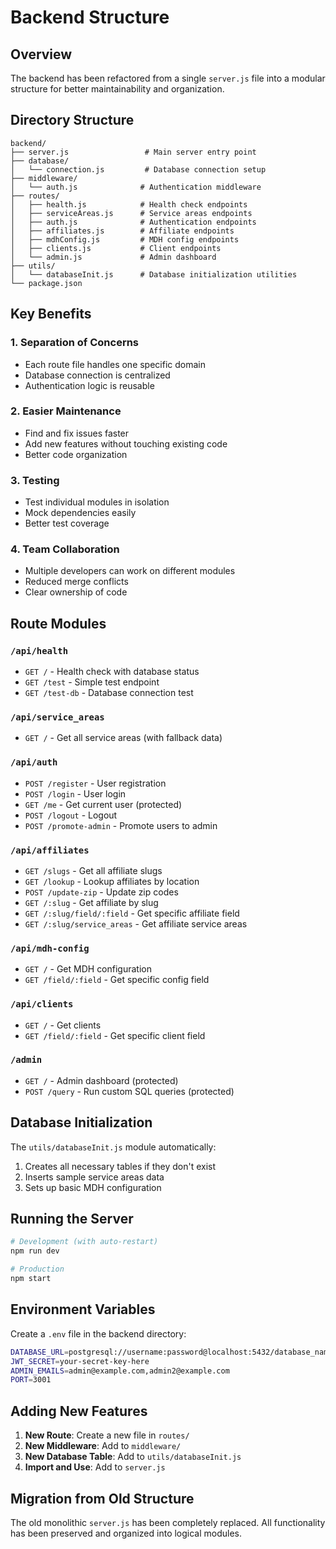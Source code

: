 # Backend Structure

## Overview
The backend has been refactored from a single `server.js` file into a modular structure for better maintainability and organization.

## Directory Structure
```
backend/
├── server.js                 # Main server entry point
├── database/
│   └── connection.js         # Database connection setup
├── middleware/
│   └── auth.js              # Authentication middleware
├── routes/
│   ├── health.js            # Health check endpoints
│   ├── serviceAreas.js      # Service areas endpoints
│   ├── auth.js              # Authentication endpoints
│   ├── affiliates.js        # Affiliate endpoints
│   ├── mdhConfig.js         # MDH config endpoints
│   ├── clients.js           # Client endpoints
│   └── admin.js             # Admin dashboard
├── utils/
│   └── databaseInit.js      # Database initialization utilities
└── package.json
```

## Key Benefits

### 1. **Separation of Concerns**
- Each route file handles one specific domain
- Database connection is centralized
- Authentication logic is reusable

### 2. **Easier Maintenance**
- Find and fix issues faster
- Add new features without touching existing code
- Better code organization

### 3. **Testing**
- Test individual modules in isolation
- Mock dependencies easily
- Better test coverage

### 4. **Team Collaboration**
- Multiple developers can work on different modules
- Reduced merge conflicts
- Clear ownership of code

## Route Modules

### `/api/health`
- `GET /` - Health check with database status
- `GET /test` - Simple test endpoint
- `GET /test-db` - Database connection test

### `/api/service_areas`
- `GET /` - Get all service areas (with fallback data)

### `/api/auth`
- `POST /register` - User registration
- `POST /login` - User login
- `GET /me` - Get current user (protected)
- `POST /logout` - Logout
- `POST /promote-admin` - Promote users to admin

### `/api/affiliates`
- `GET /slugs` - Get all affiliate slugs
- `GET /lookup` - Lookup affiliates by location
- `POST /update-zip` - Update zip codes
- `GET /:slug` - Get affiliate by slug
- `GET /:slug/field/:field` - Get specific affiliate field
- `GET /:slug/service_areas` - Get affiliate service areas

### `/api/mdh-config`
- `GET /` - Get MDH configuration
- `GET /field/:field` - Get specific config field

### `/api/clients`
- `GET /` - Get clients
- `GET /field/:field` - Get specific client field

### `/admin`
- `GET /` - Admin dashboard (protected)
- `POST /query` - Run custom SQL queries (protected)

## Database Initialization

The `utils/databaseInit.js` module automatically:
1. Creates all necessary tables if they don't exist
2. Inserts sample service areas data
3. Sets up basic MDH configuration

## Running the Server

```bash
# Development (with auto-restart)
npm run dev

# Production
npm start
```

## Environment Variables

Create a `.env` file in the backend directory:

```bash
DATABASE_URL=postgresql://username:password@localhost:5432/database_name
JWT_SECRET=your-secret-key-here
ADMIN_EMAILS=admin@example.com,admin2@example.com
PORT=3001
```

## Adding New Features

1. **New Route**: Create a new file in `routes/`
2. **New Middleware**: Add to `middleware/`
3. **New Database Table**: Add to `utils/databaseInit.js`
4. **Import and Use**: Add to `server.js`

## Migration from Old Structure

The old monolithic `server.js` has been completely replaced. All functionality has been preserved and organized into logical modules.
